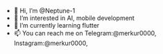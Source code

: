 - 👋 Hi, I’m @Neptune-1
- 👀 I’m interested in AI, mobile development
- 🌱 I’m currently learning flutter
- 📫 You can reach me on Telegram:@merkur0000, Instagram:@merkur0000, 
